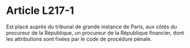 # Article L217-1

Est placé auprès du tribunal de grande instance de Paris, aux côtés du procureur de la République, un procureur de la
République financier, dont les attributions sont fixées par le code de procédure pénale.

